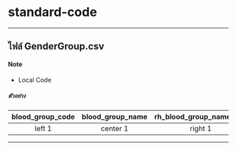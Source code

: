 # standard-code
---
## ไฟล์ GenderGroup.csv

#### Note 

- Local Code

##### ตัวอย่าง
| blood_group_code | blood_group_name | rh_blood_group_name_eng |
| :--------------: | :--------------: | :---------------------: |
| left 1           | center 1         | right 1                 |

---
